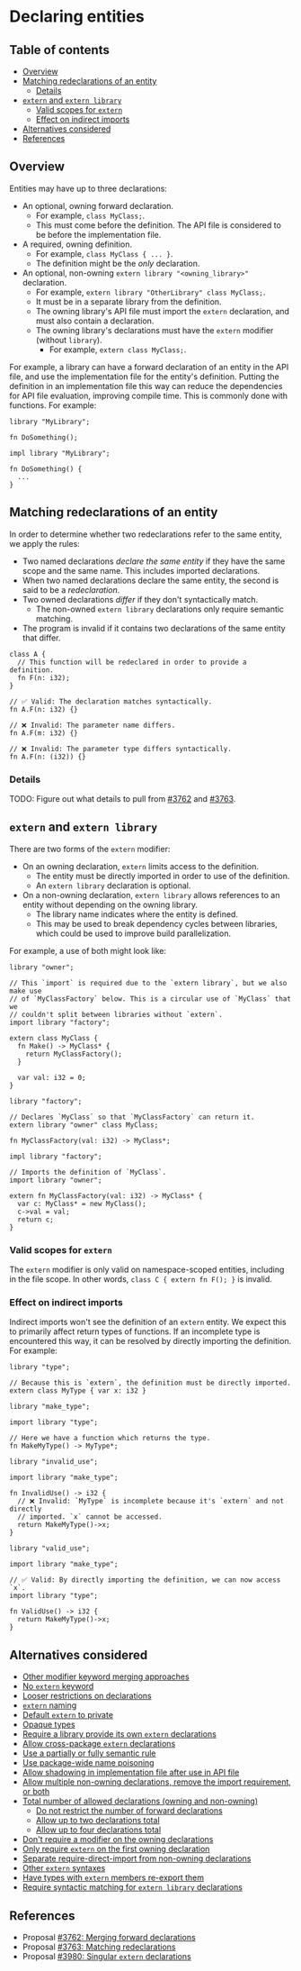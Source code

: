# Declaring entities

<!--
Part of the Carbon Language project, under the Apache License v2.0 with LLVM
Exceptions. See /LICENSE for license information.
SPDX-License-Identifier: Apache-2.0 WITH LLVM-exception
-->

<!-- toc -->

## Table of contents

-   [Overview](#overview)
-   [Matching redeclarations of an entity](#matching-redeclarations-of-an-entity)
    -   [Details](#details)
-   [`extern` and `extern library`](#extern-and-extern-library)
    -   [Valid scopes for `extern`](#valid-scopes-for-extern)
    -   [Effect on indirect imports](#effect-on-indirect-imports)
-   [Alternatives considered](#alternatives-considered)
-   [References](#references)

<!-- tocstop -->

## Overview

Entities may have up to three declarations:

-   An optional, owning forward declaration.
    -   For example, `class MyClass;`.
    -   This must come before the definition. The API file is considered to be
        before the implementation file.
-   A required, owning definition.
    -   For example, `class MyClass { ... }`.
    -   The definition might be the _only_ declaration.
-   An optional, non-owning `extern library "<owning_library>"` declaration.
    -   For example, `extern library "OtherLibrary" class MyClass;`.
    -   It must be in a separate library from the definition.
    -   The owning library's API file must import the `extern` declaration, and
        must also contain a declaration.
    -   The owning library's declarations must have the `extern` modifier
        (without `library`).
        -   For example, `extern class MyClass;`.

For example, a library can have a forward declaration of an entity in the API
file, and use the implementation file for the entity's definition. Putting the
definition in an implementation file this way can reduce the dependencies for
API file evaluation, improving compile time. This is commonly done with
functions. For example:

```
library "MyLibrary";

fn DoSomething();
```

```
impl library "MyLibrary";

fn DoSomething() {
  ...
}
```

## Matching redeclarations of an entity

In order to determine whether two redeclarations refer to the same entity, we
apply the rules:

-   Two named declarations _declare the same entity_ if they have the same scope
    and the same name. This includes imported declarations.
-   When two named declarations declare the same entity, the second is said to
    be a _redeclaration_.
-   Two owned declarations _differ_ if they don't syntactically match.
    -   The non-owned `extern library` declarations only require semantic
        matching.
-   The program is invalid if it contains two declarations of the same entity
    that differ.

```carbon
class A {
  // This function will be redeclared in order to provide a definition.
  fn F(n: i32);
}

// ✅ Valid: The declaration matches syntactically.
fn A.F(n: i32) {}

// ❌ Invalid: The parameter name differs.
fn A.F(m: i32) {}

// ❌ Invalid: The parameter type differs syntactically.
fn A.F(n: (i32)) {}
```

### Details

TODO: Figure out what details to pull from
[#3762](https://github.com/carbon-language/carbon-lang/pull/3762) and
[#3763](https://github.com/carbon-language/carbon-lang/pull/3763).

## `extern` and `extern library`

There are two forms of the `extern` modifier:

-   On an owning declaration, `extern` limits access to the definition.
    -   The entity must be directly imported in order to use of the definition.
    -   An `extern library` declaration is optional.
-   On a non-owning declaration, `extern library` allows references to an entity
    without depending on the owning library.
    -   The library name indicates where the entity is defined.
    -   This may be used to break dependency cycles between libraries, which
        could be used to improve build parallelization.

For example, a use of both might look like:

```
library "owner";

// This `import` is required due to the `extern library`, but we also make use
// of `MyClassFactory` below. This is a circular use of `MyClass` that we
// couldn't split between libraries without `extern`.
import library "factory";

extern class MyClass {
  fn Make() -> MyClass* {
    return MyClassFactory();
  }

  var val: i32 = 0;
}
```

```
library "factory";

// Declares `MyClass` so that `MyClassFactory` can return it.
extern library "owner" class MyClass;

fn MyClassFactory(val: i32) -> MyClass*;
```

```
impl library "factory";

// Imports the definition of `MyClass`.
import library "owner";

extern fn MyClassFactory(val: i32) -> MyClass* {
  var c: MyClass* = new MyClass();
  c->val = val;
  return c;
}
```

### Valid scopes for `extern`

The `extern` modifier is only valid on namespace-scoped entities, including in
the file scope. In other words, `class C { extern fn F(); }` is invalid.

### Effect on indirect imports

Indirect imports won't see the definition of an `extern` entity. We expect this
to primarily affect return types of functions. If an incomplete type is
encountered this way, it can be resolved by directly importing the definition.
For example:

```
library "type";

// Because this is `extern`, the definition must be directly imported.
extern class MyType { var x: i32 }
```

```
library "make_type";

import library "type";

// Here we have a function which returns the type.
fn MakeMyType() -> MyType*;
```

```
library "invalid_use";

import library "make_type";

fn InvalidUse() -> i32 {
  // ❌ Invalid: `MyType` is incomplete because it's `extern` and not directly
  // imported. `x` cannot be accessed.
  return MakeMyType()->x;
}
```

```
library "valid_use";

import library "make_type";

// ✅ Valid: By directly importing the definition, we can now access `x`.
import library "type";

fn ValidUse() -> i32 {
  return MakeMyType()->x;
}
```

## Alternatives considered

-   [Other modifier keyword merging approaches](/proposals/p3762.md#other-modifier-keyword-merging-approaches)
-   [No `extern` keyword](/proposals/p3762.md#no-extern-keyword)
-   [Looser restrictions on declarations](/proposals/p3762.md#looser-restrictions-on-declarations)
-   [`extern` naming](/proposals/p3762.md#extern-naming)
-   [Default `extern` to private](/proposals/p3762.md#default-extern-to-private)
-   [Opaque types](/proposals/p3762.md#opaque-types)
-   [Require a library provide its own `extern` declarations](/proposals/p3762.md#require-a-library-provide-its-own-extern-declarations)
-   [Allow cross-package `extern` declarations](/proposals/p3762.md#allow-cross-package-extern-declarations)
-   [Use a partially or fully semantic rule](/proposals/p3763.md#use-a-partially-or-fully-semantic-rule)
-   [Use package-wide name poisoning](/proposals/p3763.md#use-package-wide-name-poisoning)
-   [Allow shadowing in implementation file after use in API file](/proposals/p3763.md#allow-shadowing-in-implementation-file-after-use-in-api-file)
-   [Allow multiple non-owning declarations, remove the import requirement, or both](/proposals/p3980.md#allow-multiple-non-owning-declarations-remove-the-import-requirement-or-both)
-   [Total number of allowed declarations (owning and non-owning)](/proposals/p3980.md#total-number-of-allowed-declarations-owning-and-non-owning)
    -   [Do not restrict the number of forward declarations](/proposals/p3980.md#do-not-restrict-the-number-of-forward-declarations)
    -   [Allow up to two declarations total](/proposals/p3980.md#allow-up-to-two-declarations-total)
    -   [Allow up to four declarations total](/proposals/p3980.md#allow-up-to-four-declarations-total)
-   [Don't require a modifier on the owning declarations](/proposals/p3980.md#dont-require-a-modifier-on-the-owning-declarations)
-   [Only require `extern` on the first owning declaration](/proposals/p3980.md#only-require-extern-on-the-first-owning-declaration)
-   [Separate require-direct-import from non-owning declarations](/proposals/p3980.md#separate-require-direct-import-from-non-owning-declarations)
-   [Other `extern` syntaxes](/proposals/p3980.md#other-extern-syntaxes)
-   [Have types with `extern` members re-export them](/proposals/p3980.md#have-types-with-extern-members-re-export-them)
-   [Require syntactic matching for `extern library` declarations](/proposals/p3980.md#require-syntactic-matching-for-extern-library-declarations)

## References

-   Proposal
    [#3762: Merging forward declarations](https://github.com/carbon-language/carbon-lang/pull/3762)
-   Proposal
    [#3763: Matching redeclarations](https://github.com/carbon-language/carbon-lang/pull/3763)
-   Proposal
    [#3980: Singular `extern` declarations](https://github.com/carbon-language/carbon-lang/pull/3980)
